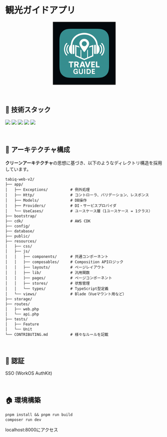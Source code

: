 # 観光ガイドアプリ

<p align="center">
  <img src="./public/img/travelguide_logo.png" alt="TravelGuide" width="200">
</p>

<br>

## 🔨 技術スタック
<p>
  <img src="https://img.shields.io/badge/Laravel-12.x-FF2D20?logo=laravel&style=flat" />
  <img src="https://img.shields.io/badge/Vue.js-3.x-4FC08D?logo=vuedotjs&style=flat" />
  <img src="https://img.shields.io/badge/TypeScript-5.x-3178C6?logo=typescript&style=flat" />
  <img src="https://img.shields.io/badge/TailwindCSS-3.x-06B6D4?logo=tailwindcss&style=flat" />
  <img src="https://img.shields.io/badge/MySQL-8.0-4479A1?logo=mysql&style=flat" />
</p>

<br>

## 🧱 アーキテクチャ構成
**クリーンアーキテクチャ**の思想に基づき、以下のようなディレクトリ構造を採用しています。
```
tabiq-web-v2/
├── app/
│   ├── Exceptions/          # 例外処理
│   ├── Http/                # コントローラ、バリデーション、レスポンス
│   ├── Models/              # DB操作
│   ├── Providers/           # DI・サービスプロバイダ
│   └── UseCases/            # ユースケース層（1ユースケース = 1クラス）
├── bootstrap/
├── cdk/                     # AWS CDK
├── config/
├── database/
├── public/
├── resources/
│   ├── css/
│   ├── js/
│   │   ├── components/      # 共通コンポーネント
│   │   ├── composables/     # Composition APIロジック
│   │   ├── layouts/         # ページレイアウト
│   │   ├── lib/             # 汎用関数
│   │   ├── pages/           # ページコンポーネント
│   │   ├── stores/          # 状態管理
│   │   └── types/           # TypeScript型定義
│   └── views/               # Blade（Vueマウント用など）
├── storage/
├── routes/
│   ├── web.php
│   └── api.php
├── tests/
│   ├── Feature
│   └── Unit
└── CONTRIBUTING.md          # 様々なルールを記載
```

<br>

## 🔑 認証
SSO (WorkOS AuthKit)  

<br>

## 🏠 環境構築
```
pnpm install && pnpm run build
composer run dev
```
localhost:8000にアクセス